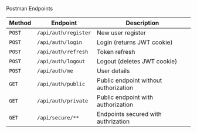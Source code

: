Postman Endpoints


| Method | Endpoint             | Description                           |
|--------|----------------------|---------------------------------------|
| `POST` | `/api/auth/register` | New user register                     |
| `POST` | `/api/auth/login`    | Login (returns JWT cookie)            |
| `POST` | `/api/auth/refresh`  | Token refresh                         |
| `POST` | `/api/auth/logout`   | Logout (deletes JWT cookie)           |
| `POST` | `/api/auth/me`       | User details                          |
| `GET`  | `/api/auth/public`   | Public endpoint without authorization |
| `GET`  | `/api/auth/private`  | Public endpoint with authorization    |
| `GET`  | `/api/secure/**`     | Endpoints secured with authrization   |
